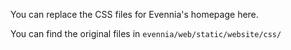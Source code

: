 You can replace the CSS files for Evennia's homepage here.

You can find the original files in `evennia/web/static/website/css/`
